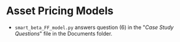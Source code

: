 # Asset Pricing Models

- `smart_beta_FF_model.py` answers question (6) in the "*Case Study Questions*" file in the Documents folder.

